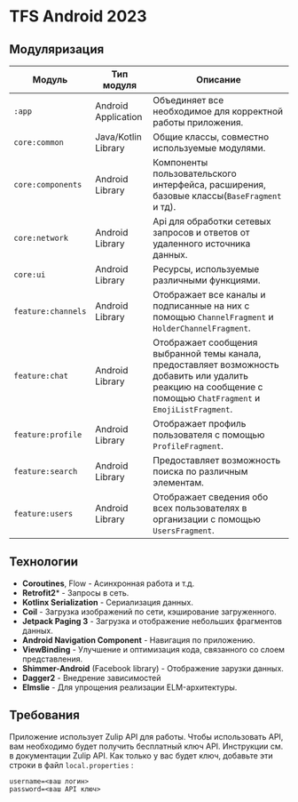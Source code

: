 # TFS Android 2023

## Модуляризация

| Модуль             | Тип модуля          | Описание                                                                                                                                                        |
|--------------------|---------------------|-----------------------------------------------------------------------------------------------------------------------------------------------------------------|
| `:app`             | Android Application | Объединяет все необходимое для корректной работы приложения.                                                                                                    |
| `core:common`      | Java/Kotlin Library | Общие классы, совместно используемые модулями.                                                                                                                  |
| `core:components`  | Android Library     | Компоненты пользовательского интерфейса, расширения, базовые классы(`BaseFragment` и тд).                                                                       |
| `core:network`     | Android Library     | Api для обработки сетевых запросов и ответов от удаленного источника данных.                                                                                    |
| `core:ui`          | Android Library     | Ресурсы, используемые различными функциями.                                                                                                                     |
| `feature:channels` | Android Library     | Отображает все каналы и подписанные на них с помощью `ChannelFragment` и `HolderChannelFragment`.                                                               |
| `feature:chat`     | Android Library     | Отображает сообщения выбранной темы канала, предоставляет возможность добавить или удалить реакцию на сообщение с помощью `ChatFragment` и `EmojiListFragment`. |
| `feature:profile`  | Android Library     | Отображает профиль пользователя с помощью `ProfileFragment`.                                                                                                    |
| `feature:search`   | Android Library     | Предоставляет возможность поиска по различным элементам.                                                                                                        |
| `feature:users`    | Android Library     | Отображает сведения обо всех пользователях в организации с помощью `UsersFragment`.                                                                             |

## Технологии

- **Coroutines**, Flow - Асинхронная работа и т.д.
- **Retrofit2*** - Запросы в сеть.
- **Kotlinx Serialization** - Сериализация данных.
- **Coil** - Загрузка изображений по сети, кэширование загруженного.
- **Jetpack Paging 3** - Загрузка и отображение небольших фрагментов данных.
- **Android Navigation Component** - Навигация по приложению.
- **ViewBinding** - Улучшение и оптимизация кода, связанного со слоем представления.
- **Shimmer-Android** (Facebook library) - Отображение зарузки данных.
- **Dagger2** - Внедрение зависимостей
- **Elmslie** - Для упрощения реализации ELM-архитектуры.

## Требования

Приложение использует Zulip API для работы. Чтобы использовать API, вам необходимо будет получить
бесплатный ключ API. Инструкции см. в документации Zulip API.
Как только у вас будет ключ, добавьте эти строки в файл `local.properties` :

```
username=<ваш логин>
password=<ваш API ключ>
```

